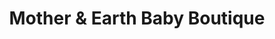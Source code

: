 ---
title: "Mother & Earth Baby Boutique"
url: /lansing/mother-and-earth-baby-boutique/
shop: baby goods
---
